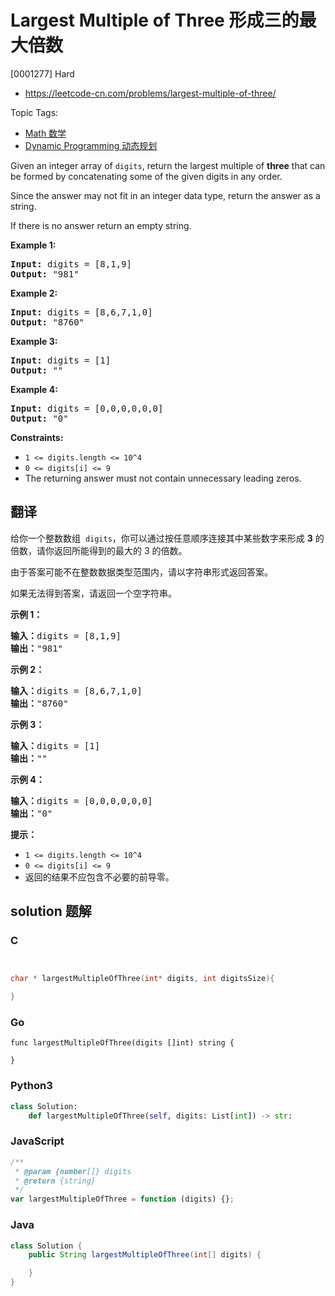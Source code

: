 # Largest Multiple of Three 形成三的最大倍数

[0001277] Hard

- https://leetcode-cn.com/problems/largest-multiple-of-three/

Topic Tags:

- [Math 数学](https://leetcode-cn.com/tag/math/)
- [Dynamic Programming 动态规划](https://leetcode-cn.com/tag/dynamic-programming/)

Given an integer array of `digits`, return the largest multiple of **three** that can be formed by concatenating some of the given digits in any order.

Since the answer may not fit in an integer data type, return the answer as a string.

If there is no answer return an empty string.

**Example 1:**

<pre><strong>Input:</strong> digits = [8,1,9]
<strong>Output:</strong> "981"
</pre>

**Example 2:**

<pre><strong>Input:</strong> digits = [8,6,7,1,0]
<strong>Output:</strong> "8760"
</pre>

**Example 3:**

<pre><strong>Input:</strong> digits = [1]
<strong>Output:</strong> ""
</pre>

**Example 4:**

<pre><strong>Input:</strong> digits = [0,0,0,0,0,0]
<strong>Output:</strong> "0"
</pre>

**Constraints:**

- `1 <= digits.length <= 10^4`
- `0 <= digits[i] <= 9`
- The returning answer must not contain unnecessary leading zeros.

## 翻译

给你一个整数数组  `digits`，你可以通过按任意顺序连接其中某些数字来形成 **3** 的倍数，请你返回所能得到的最大的 3 的倍数。

由于答案可能不在整数数据类型范围内，请以字符串形式返回答案。

如果无法得到答案，请返回一个空字符串。

**示例 1：**

<pre><strong>输入：</strong>digits = [8,1,9]
<strong>输出：</strong>"981"
</pre>

**示例 2：**

<pre><strong>输入：</strong>digits = [8,6,7,1,0]
<strong>输出：</strong>"8760"
</pre>

**示例 3：**

<pre><strong>输入：</strong>digits = [1]
<strong>输出：</strong>""
</pre>

**示例 4：**

<pre><strong>输入：</strong>digits = [0,0,0,0,0,0]
<strong>输出：</strong>"0"
</pre>

**提示：**

- `1 <= digits.length <= 10^4`
- `0 <= digits[i] <= 9`
- 返回的结果不应包含不必要的前导零。

## solution 题解

### C

```c


char * largestMultipleOfThree(int* digits, int digitsSize){

}


```

### Go

```golang
func largestMultipleOfThree(digits []int) string {

}
```

### Python3

```python
class Solution:
    def largestMultipleOfThree(self, digits: List[int]) -> str:
```

### JavaScript

```javascript
/**
 * @param {number[]} digits
 * @return {string}
 */
var largestMultipleOfThree = function (digits) {};
```

### Java

```java
class Solution {
    public String largestMultipleOfThree(int[] digits) {

    }
}
```
